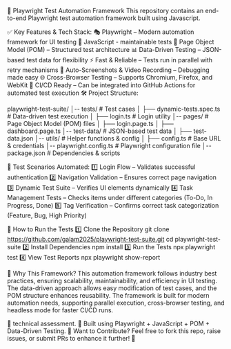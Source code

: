 🚀 Playwright Test Automation Framework
This repository contains an end-to-end Playwright test automation framework built using Javascript. 

✅ Key Features & Tech Stack:
🎭 Playwright – Modern automation framework for UI testing
🔹 JavaScript - maintainable tests
📂 Page Object Model (POM) – Structured test architecture
📊 Data-Driven Testing – JSON-based test data for flexibility
⚡ Fast & Reliable – Tests run in parallel with retry mechanisms
📸 Auto-Screenshots & Video Recording – Debugging made easy
🌐 Cross-Browser Testing – Supports Chromium, Firefox, and WebKit
🔄 CI/CD Ready – Can be integrated into GitHub Actions for automated test execution
🛠️ Project Structure:

playwright-test-suite/
│-- tests/                        # Test cases
│   ├── dynamic-tests.spec.ts     # Data-driven test execution
│   ├── login.ts                  # Login utility
│-- pages/                        # Page Object Model (POM) files
│   ├── login.page.ts
│   ├── dashboard.page.ts
│-- test-data/                    # JSON-based test data
│   ├── test-data.json
│-- utils/               # Helper functions & config
│   ├── config.ts        # Base URL & credentials
│-- playwright.config.ts # Playwright configuration file
│-- package.json         # Dependencies & scripts

📌 Test Scenarios Automated:
1️⃣ Login Flow – Validates successful authentication
2️⃣ Navigation Validation – Ensures correct page navigation
3️⃣ Dynamic Test Suite – Verifies UI elements dynamically
4️⃣ Task Management Tests – Checks items under different categories (To-Do, In Progress, Done)
5️⃣ Tag Verification – Confirms correct task categorization (Feature, Bug, High Priority)

🚀 How to Run the Tests
1️⃣ Clone the Repository
git clone https://github.com/galam2025/playwright-test-suite.git
cd playwright-test-suite
2️⃣ Install Dependencies
npm install
3️⃣ Run the Tests
npx playwright test
4️⃣ View Test Reports
npx playwright show-report

🌟 Why This Framework?
This automation framework follows industry best practices, ensuring scalability, maintainability, and efficiency in UI testing. The data-driven approach allows easy modification of test cases, and the POM structure enhances reusability. The framework is built for modern automation needs, supporting parallel execution, cross-browser testing, and headless mode for faster CI/CD runs.

🔹 technical assessment.
📌 Built using Playwright + JavaScript + POM + Data-Driven Testing.
📢 Want to Contribute?
Feel free to fork this repo, raise issues, or submit PRs to enhance it further! 🚀
